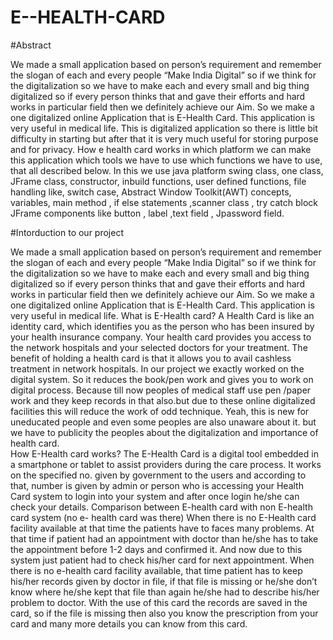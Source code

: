 # E--HEALTH-CARD

#Abstract 


We made a small application based on person’s requirement and remember the slogan of each and every people “Make India Digital” so if we think for the digitalization so we have to make each and every small and big thing digitalized so if every person thinks that and gave their efforts and  hard works in particular field then we definitely achieve our Aim. So we make a one digitalized online Application that is E-Health Card. This application is very useful in medical life.
This is digitalized application so there is little bit difficulty in starting but after that it is very much useful for storing purpose and for privacy.
How e health card works in which platform we can make this application which tools we have to use which functions we have to use, that all described below.
In this we use java platform swing class, one class, JFrame class, constructor, inbuild functions, user defined functions, file handling like, switch case, Abstract Window Toolkit(AWT) concepts, variables, main method , if else statements ,scanner class , try catch block JFrame components like button , label ,text field , Jpassword field.   


#Intorduction to our project


We made a small application based on person’s requirement and remember the slogan of each and every people “Make India Digital” so if we think for the digitalization so we have to make each and every small and big thing digitalized so if every person thinks that and gave their efforts and  hard works  in particular field then we definitely achieve our Aim. So we make a one digitalized online Application that is E-Health Card. This application is very useful in medical life.
What is E-Health card?
A Health Card is like an identity card, which identifies you as the person who has been insured by your health insurance company. Your health card provides you access to the network hospitals and your selected doctors for your treatment.  The benefit of holding a health card is that it allows you to avail cashless treatment in network hospitals.
In our project we exactly worked on the digital system. So it reduces the book/pen work and gives you to work on digital process.
Because till now peoples of medical staff use pen /paper work and they keep records in that also.but due to these online digitalized facilities this will reduce the work of odd technique.
Yeah, this is new for uneducated people and even some peoples are also unaware about it. but we have to publicity the peoples about the digitalization and importance of health card.  
How E-Health card works?
The E-Health Card is a digital tool embedded in a smartphone or tablet to assist providers during the care process. It works on the specified no. given by government to the users and according to that, number is given by admin or person who is accessing your Health Card system to login into your system and after once login he/she can check your details.
Comparison between E-health card with non E-health card system (no e- health card was there)
When there is no E-Health card facility available at that time the patients have to faces many problems.
At that time if patient had an appointment with doctor than he/she has to take the appointment before 1-2 days and confirmed it.
And now due to this system just patient had to check his/her card for next appointment. 
When there is no e-health card facility available, that time patient has to keep his/her records given by doctor in file, if that file is missing or he/she don’t know where he/she kept that file than again he/she had to describe his/her problem to doctor.
With the use of this card the records are saved in the card, so if the file is missing then also you know the prescription from your card and many more details you can know from this card.
